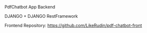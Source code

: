 PdfChatbot App Backend

DJANGO + DJANGO RestFramework


Frontend Repository: https://github.com/LikeRudin/pdf-chatbot-front